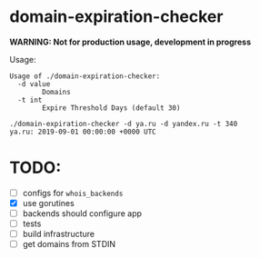 # domain-expiration-checker

**WARNING: Not for production usage, development in progress**

Usage:
```
Usage of ./domain-expiration-checker:
  -d value
        Domains
  -t int
        Expire Threshold Days (default 30)

./domain-expiration-checker -d ya.ru -d yandex.ru -t 340
ya.ru: 2019-09-01 00:00:00 +0000 UTC
```

# TODO:
- [ ] configs for `whois_backends`
- [x] use gorutines
- [ ] backends should configure app
- [ ] tests
- [ ] build infrastructure
- [ ] get domains from STDIN